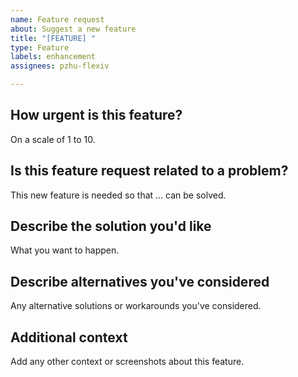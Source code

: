 ```yaml
---
name: Feature request
about: Suggest a new feature
title: "[FEATURE] "
type: Feature
labels: enhancement
assignees: pzhu-flexiv

---
```


## How urgent is this feature?

On a scale of 1 to 10.

## Is this feature request related to a problem?

This new feature is needed so that ... can be solved.

## Describe the solution you'd like

What you want to happen.

## Describe alternatives you've considered

Any alternative solutions or workarounds you've considered.

## Additional context

Add any other context or screenshots about this feature.
